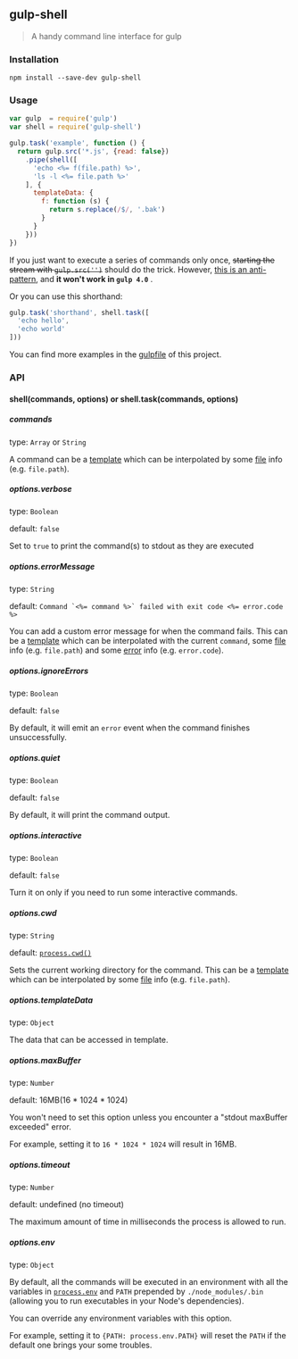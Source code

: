 ## gulp-shell


[npm-url]:         https://npmjs.org/package/gulp-shell
[npm-image]:       https://img.shields.io/npm/v/gulp-shell.svg
[travis-url]:      https://travis-ci.org/sun-zheng-an/gulp-shell
[travis-image]:    https://img.shields.io/travis/sun-zheng-an/gulp-shell/master.svg
[coveralls-url]:   https://coveralls.io/r/sun-zheng-an/gulp-shell
[coveralls-image]: https://img.shields.io/coveralls/sun-zheng-an/gulp-shell/master.svg
[david-dm-url]:    https://david-dm.org/sun-zheng-an/gulp-shell
[david-dm-image]:  https://img.shields.io/david/sun-zheng-an/gulp-shell.svg
[downloads-image]: https://img.shields.io/npm/dm/gulp-shell.svg

> A handy command line interface for gulp

### Installation

```shell
npm install --save-dev gulp-shell
```

### Usage

```js
var gulp  = require('gulp')
var shell = require('gulp-shell')

gulp.task('example', function () {
  return gulp.src('*.js', {read: false})
    .pipe(shell([
      'echo <%= f(file.path) %>',
      'ls -l <%= file.path %>'
    ], {
      templateData: {
        f: function (s) {
          return s.replace(/$/, '.bak')
        }
      }
    }))
})
```

If you just want to execute a series of commands only once, ~~starting the stream with `gulp.src('')`~~ should do the trick. However, [this is an anti-pattern](https://github.com/sun-zheng-an/gulp-shell/issues/55), and **it won't work in `gulp 4.0`** .

Or you can use this shorthand:

```js
gulp.task('shorthand', shell.task([
  'echo hello',
  'echo world'
]))
```

You can find more examples in the [gulpfile][] of this project.

[gulpfile]: https://github.com/sun-zheng-an/gulp-shell/blob/master/gulpfile.js

### API

#### shell(commands, options) or shell.task(commands, options)

##### commands

type: `Array` or `String`

A command can be a [template][] which can be interpolated by some [file][] info (e.g. `file.path`).

[template]: http://lodash.com/docs#template
[file]:     https://github.com/wearefractal/vinyl

##### options.verbose

type: `Boolean`

default: `false`

Set to `true` to print the command(s) to stdout as they are executed

##### options.errorMessage

type: `String`

default: ``Command `<%= command %>` failed with exit code <%= error.code %>``

You can add a custom error message for when the command fails.
This can be a [template][] which can be interpolated with the current `command`, some [file][] info (e.g. `file.path`) and some [error][] info (e.g. `error.code`).

[error]: http://nodejs.org/api/child_process.html#child_process_child_process_exec_command_options_callback

##### options.ignoreErrors

type: `Boolean`

default: `false`

By default, it will emit an `error` event when the command finishes unsuccessfully.

##### options.quiet

type: `Boolean`

default: `false`

By default, it will print the command output.

##### options.interactive

type: `Boolean`

default: `false`

Turn it on only if you need to run some interactive commands.

##### options.cwd

type: `String`

default: [`process.cwd()`](http://nodejs.org/api/process.html#process_process_cwd)

Sets the current working directory for the command. This can be a [template][] which can be interpolated by some [file][] info (e.g. `file.path`).

[template]: http://lodash.com/docs#template

##### options.templateData

type: `Object`

The data that can be accessed in template.

##### options.maxBuffer

type: `Number`

default: 16MB(16 * 1024 * 1024)

You won't need to set this option unless you encounter a "stdout maxBuffer exceeded" error.

For example, setting it to `16 * 1024 * 1024` will result in 16MB.

##### options.timeout

type: `Number`

default: undefined (no timeout)

The maximum amount of time in milliseconds the process is allowed to run.

##### options.env

type: `Object`

By default, all the commands will be executed in an environment with all the variables in [`process.env`](http://nodejs.org/api/process.html#process_process_env) and `PATH` prepended by `./node_modules/.bin` (allowing you to run executables in your Node's dependencies).

You can override any environment variables with this option.

For example, setting it to `{PATH: process.env.PATH}` will reset the `PATH` if the default one brings your some troubles.
